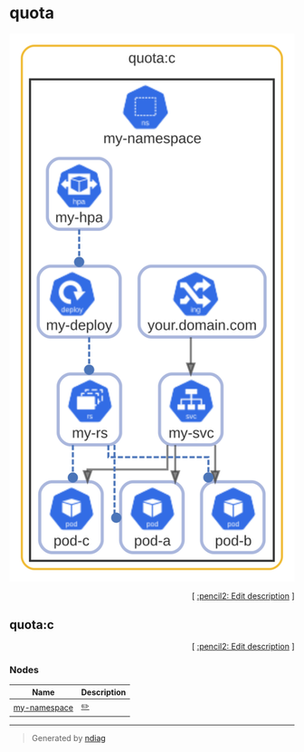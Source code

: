 # quota

![diagram](layer-quota.svg)



<p align="right">
  [ <a href="../input/ndiag.descriptions/_layer-quota.md">:pencil2: Edit description</a> ]
<p>


## quota:c



<p align="right">
  [ <a href="../input/ndiag.descriptions/_cluster-quota_c.md">:pencil2: Edit description</a> ]
<p>


### Nodes

| Name | Description |
| --- | --- |
| [my-namespace](node-my-namespace.md) | <a href="../input/ndiag.descriptions/_node-my-namespace.md">:pencil2:</a> |

---

> Generated by [ndiag](https://github.com/k1LoW/ndiag)
